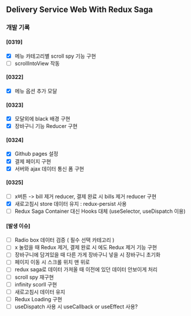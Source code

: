 ## Delivery Service Web With Redux Saga

### 개발 기록

#### [0319]

- [x] 메뉴 카테고리별 scroll spy 기능 구현
- [ ] scrollIntoView 작동

#### [0322]

- [x] 메뉴 옵션 추가 모달

#### [0323]

- [x] 모달외에 black 배경 구현
- [x] 장바구니 기능 Reducer 구현

#### [0324]

- [x] Github pages 설정
- [x] 결제 페이지 구현
- [x] 서버와 ajax 데이터 통신 폼 구현

#### [0325]

- [ ] x버튼 -> bill 제거 reducer, 결제 완료 시 bills 제거 reducer 구현
- [x] 새로고침시 store 데이터 유지 : redux-persist 사용
- [ ] Redux Saga Container 대신 Hooks 대체 (useSelector, useDispatch 이용)

#### [발생 이슈]

- [ ] Radio box 데이터 검증 ( 필수 선택 카테고리 )
- [ ] x 눌렀을 때 Redux 제거, 결제 완료 시 에도 Redux 제거 기능 구현
- [ ] 장바구니에 담겨있을 때 다른 가게 장바구니 넣을 시 장바구니 초기화
- [ ] 페이지 이동 시 스크롤 위치 맨 위로
- [ ] redux saga로 데이터 가져올 때 이전에 있던 데이터 안보이게 처리
- [ ] scroll spy 재구현
- [ ] infinity scorll 구현
- [ ] 새로고침시 데이터 유지
- [ ] Redux Loading 구현
- [ ] useDispatch 사용 시 useCallback or useEffect 사용?
